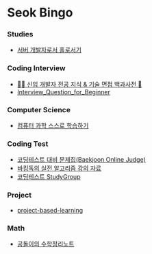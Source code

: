 <h1> Seok Bingo </h1>

<h3> Studies </h3>

 - <a href="https://github.com/Zeniuus/basics-of-server-development">서버 개발자로서 홀로서기</a>

<h3> Coding Interview </h3>

 - <a href="https://github.com/gyoogle/tech-interview-for-developer">👶🏻 신입 개발자 전공 지식 & 기술 면접 백과사전 📖</a>
 - <a href="https://github.com/JaeYeopHan/Interview_Question_for_Beginner">Interview_Question_for_Beginner</a>

<h3> Computer Science </h3>

 - <a href="https://github.com/minnsane/TeachYourselfCS-KR">컴퓨터 과학 스스로 학습하기</a>

<h3> Coding Test </h3>

 - [코딩테스트 대비 문제집(Baekjoon Online Judge)](https://github.com/tony9402/baekjoon)
 - [바킹독의 실전 알고리즘 강의 자료](https://github.com/encrypted-def/basic-algo-lecture)
 - [코딩테스트 StudyGroup](https://github.com/CodeTest-StudyGroup/Code-Test-Study)

<h3> Project </h3>

 - <a href="https://github.com/practical-tutorials/project-based-learning">project-based-learning</a>

<h3> Math </h3>

 - <a href="https://github.com/angeloyeo/angeloyeo.github.io">공돌이의 수학정리노트</a>
